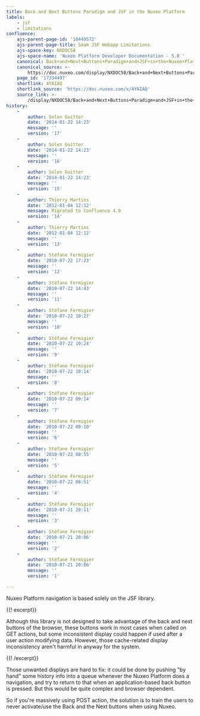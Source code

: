 ```yaml
---
title: Back and Next Buttons Paradigm and JSF in the Nuxeo Platform
labels:
    - jsf
    - limitations
confluence:
    ajs-parent-page-id: '18449572'
    ajs-parent-page-title: Seam JSF Webapp Limitations
    ajs-space-key: NXDOC58
    ajs-space-name: 'Nuxeo Platform Developer Documentation - 5.8 '
    canonical: Back+and+Next+Buttons+Paradigm+and+JSF+in+the+Nuxeo+Platform
    canonical_source: >-
        https://doc.nuxeo.com/display/NXDOC58/Back+and+Next+Buttons+Paradigm+and+JSF+in+the+Nuxeo+Platform
    page_id: '17334497'
    shortlink: 4YAIAQ
    shortlink_source: 'https://doc.nuxeo.com/x/4YAIAQ'
    source_link: >-
        /display/NXDOC58/Back+and+Next+Buttons+Paradigm+and+JSF+in+the+Nuxeo+Platform
history:
    - 
        author: Solen Guitter
        date: '2014-01-22 14:23'
        message: ''
        version: '17'
    - 
        author: Solen Guitter
        date: '2014-01-22 14:23'
        message: ''
        version: '16'
    - 
        author: Solen Guitter
        date: '2014-01-22 14:23'
        message: ''
        version: '15'
    - 
        author: Thierry Martins
        date: '2012-01-04 12:12'
        message: Migrated to Confluence 4.0
        version: '14'
    - 
        author: Thierry Martins
        date: '2012-01-04 12:12'
        message: ''
        version: '13'
    - 
        author: Stéfane Fermigier
        date: '2010-07-22 17:23'
        message: ''
        version: '12'
    - 
        author: Stéfane Fermigier
        date: '2010-07-22 14:43'
        message: ''
        version: '11'
    - 
        author: Stéfane Fermigier
        date: '2010-07-22 10:27'
        message: ''
        version: '10'
    - 
        author: Stéfane Fermigier
        date: '2010-07-22 10:24'
        message: ''
        version: '9'
    - 
        author: Stéfane Fermigier
        date: '2010-07-22 10:14'
        message: ''
        version: '8'
    - 
        author: Stéfane Fermigier
        date: '2010-07-22 09:14'
        message: ''
        version: '7'
    - 
        author: Stéfane Fermigier
        date: '2010-07-22 09:10'
        message: ''
        version: '6'
    - 
        author: Stéfane Fermigier
        date: '2010-07-22 08:55'
        message: ''
        version: '5'
    - 
        author: Stéfane Fermigier
        date: '2010-07-22 08:51'
        message: ''
        version: '4'
    - 
        author: Stéfane Fermigier
        date: '2010-07-21 20:11'
        message: ''
        version: '3'
    - 
        author: Stéfane Fermigier
        date: '2010-07-21 20:06'
        message: ''
        version: '2'
    - 
        author: Stéfane Fermigier
        date: '2010-07-21 20:06'
        message: ''
        version: '1'

---
```

Nuxeo Platform navigation is based solely on the JSF library.

{{! excerpt}}

Although this library is not designed to take advantage of the back and next buttons of the browser, these buttons work in most cases when called on GET actions, but some inconsistent display could happen if used after a user action modifying data. However, those cache-related display inconsistency aren't harmful in anyway for the system.

{{! /excerpt}}

Those unwanted displays are hard to fix: it could be done by pushing "by hand" some history info into a queue whenever the Nuxeo Platform does a navigation, and try to return to that when an application-based back button is pressed. But this would be quite complex and browser dependent.

So if you're massively using POST action, the solution is to train the users to never activate/use the Back and the Next buttons when using Nuxeo.